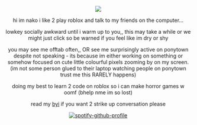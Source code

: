 <div align="center">
  
![](https://komarev.com/ghpvc/?username=CaravanOfThieves&color=yellow)

</div>

<div align="center">
  
hi im nako i like 2 play roblox and talk to my friends on the computer...

</div>
<div align="center">
  
lowkey socially awkward until i warm up to you,, this may take a while or we might just click so be warned if you feel like im dry or shy

</div>
<div align="center">
  
you may see me offtab often,, OR see me surprisingly active on ponytown despite not speaking - its because im either working on something or somehow focused on cute little colourful pixels zooming by on my screen. (im not some person glued to their laptop watching people on ponytown trust me this RARELY happens)

</div>
<div align="center">
  
doing my best to learn 2 code on roblox so i can make horror games w oomf (bhelp nme im so lost)

</div>
<div align="center">
  
read my [byi](https://rentry.co/dollicore) if you want 2 strike up conversation please

</div>
<div align="center">

[![spotify-github-profile](https://spotify-github-profile.kittinanx.com/api/view?uid=31xu3wwd6hv7usmrqh2dnoppcqbq&cover_image=true&theme=natemoo-re&show_offline=true&background_color=3e1919&interchange=false&bar_color=4e93b1&bar_color_cover=true)](https://github.com/kittinan/spotify-github-profile)

</div>

